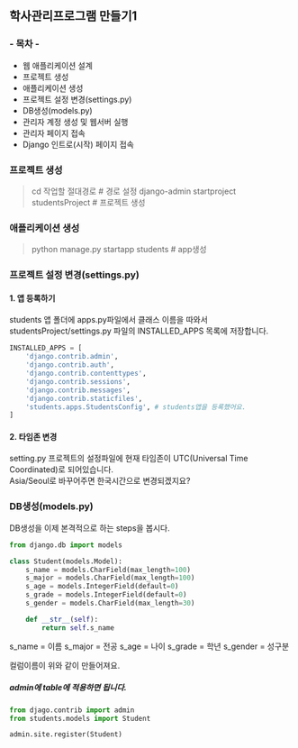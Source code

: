 ## 학사관리프로그램 만들기1 


### - 목차  -
- 웹 애플리케이션 설계       
- 프로젝트 생성   
- 애플리케이션 생성   
- 프로젝트 설정 변경(settings.py) 
- DB생성(models.py)   
- 관리자 계정 생성 및 웹서버 실행 
- 관리자 페이지 접속  
- Django 인트로(시작) 페이지 접속 


### 프로젝트 생성    

> cd 작업할 절대경로    # 경로 설정
> django-admin startproject studentsProject     # 프로젝트 생성 

### 애플리케이션 생성   

> python manage.py startapp students # app생성  

### 프로젝트 설정 변경(settings.py)     

#### 1. 앱 등록하기
students 앱 폴더에 apps.py파일에서 클래스 이름을 따와서 studentsProject/settings.py 파일의 
INSTALLED_APPS 목록에 저장합니다. 

``` settings.py
INSTALLED_APPS = [
    'django.contrib.admin',
    'django.contrib.auth',
    'django.contrib.contenttypes',
    'django.contrib.sessions',
    'django.contrib.messages',
    'django.contrib.staticfiles',
    'students.apps.StudentsConfig', # students앱을 등록했어요.
]
```

#### 2. 타임존 변경 

setting.py 프로젝트의 설정파일에 현재 타임존이 UTC(Universal Time Coordinated)로 되어있습니다.  
Asia/Seoul로 바꾸어주면 한국시간으로 변경되겠지요?  

### DB생성(models.py)   
DB생성을 이제 본격적으로 하는 steps을 봅시다. 

```students/models.py
from django.db import models

class Student(models.Model):
    s_name = models.CharField(max_length=100)
    s_major = models.CharField(max_length=100)
    s_age = models.IntegerField(default=0)
    s_grade = models.IntegerField(default=0)
    s_gender = models.CharField(max_length=30)

    def __str__(self):
        return self.s_name
```
s_name = 이름
s_major = 전공
s_age = 나이
s_grade = 학년
s_gender = 성구분   

컬럼이름이 위와 같이 만들어져요.

##### admin에 table에 적용하면 됩니다. 

```students/admin.py
from djago.contrib import admin
from students.models import Student 

admin.site.register(Student)
```
